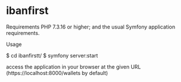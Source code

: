 # ibanfirst
Requirements
PHP 7.3.16 or higher;
and the usual Symfony application requirements.


Usage

$ cd ibanfirstt/
$ symfony server:start

access the application in your browser at the given URL (https://localhost:8000/wallets by default)
